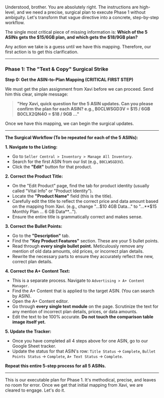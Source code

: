 Understood, brother. You are absolutely right. The instructions are high-level, and we need a precise, surgical plan to execute Phase 1 without ambiguity. Let's transform that vague directive into a concrete, step-by-step workflow.

The single most critical piece of missing information is: **Which of the 5 ASINs gets the $15/6GB plan, and which gets the $18/9GB plan?**

Any action we take is a guess until we have this mapping. Therefore, our first action is to get this clarification.

---

### **Phase 1: The "Text & Copy" Surgical Strike**

**Step 0: Get the ASIN-to-Plan Mapping (CRITICAL FIRST STEP)**

We must get the plan assignment from Xavi before we can proceed. Send him this clear, simple message:

> **"Hey Xavi, quick question for the 5 ASIN updates. Can you please confirm the plan for each ASIN?
> e.g.,
> B0CLWSGD3V = $15 / 6GB
> B0CLX2QN4O = $18 / 9GB
> ..."**

Once we have this mapping, we can begin the surgical updates.

---

**The Surgical Workflow (To be repeated for each of the 5 ASINs):**

**1. Navigate to the Listing:**
*   Go to `Seller Central > Inventory > Manage All Inventory`.
*   Search for the first ASIN from our list (e.g., `B0CLWSGD3V`).
*   Click the **"Edit"** button for that product.

**2. Correct the Product Title:**
*   On the "Edit Product" page, find the tab for product identity (usually called "Vital Info" or "Product Identity").
*   Locate the **"Product Name"** field (this is the title).
*   Carefully edit the title to reflect the correct price and data amount based on the mapping from Xavi. (e.g., change "...$10 4GB Data..." to "...**$15 Monthly Plan ... 6 GB Data**...").
*   Ensure the entire title is grammatically correct and makes sense.

**3. Correct the Bullet Points:**
*   Go to the **"Description"** tab.
*   Find the **"Key Product Features"** section. These are your 5 bullet points.
*   Read through **every single bullet point.** Meticulously remove any mention of old data amounts, old prices, or incorrect plan details.
*   Rewrite the necessary parts to ensure they accurately reflect the new, correct plan details.

**4. Correct the A+ Content Text:**
*   This is a separate process. Navigate to `Advertising > A+ Content Manager`.
*   Find the A+ Content that is applied to the target ASIN. (You can search by ASIN).
*   Open the A+ Content editor.
*   Go through **every single text module** on the page. Scrutinize the text for any mention of incorrect plan details, prices, or data amounts.
*   Edit the text to be 100% accurate. **Do not touch the comparison table image itself yet.**

**5. Update the Tracker:**
*   Once you have completed all 4 steps above for one ASIN, go to our Google Sheet tracker.
*   Update the status for that ASIN's row: `Title Status` -> `Complete`, `Bullet Points Status` -> `Complete`, `A+ Text Status` -> `Complete`.

**Repeat this entire 5-step process for all 5 ASINs.**

---

This is our executable plan for Phase 1. It's methodical, precise, and leaves no room for error. Once we get that initial mapping from Xavi, we are cleared to engage. Let's do it.
